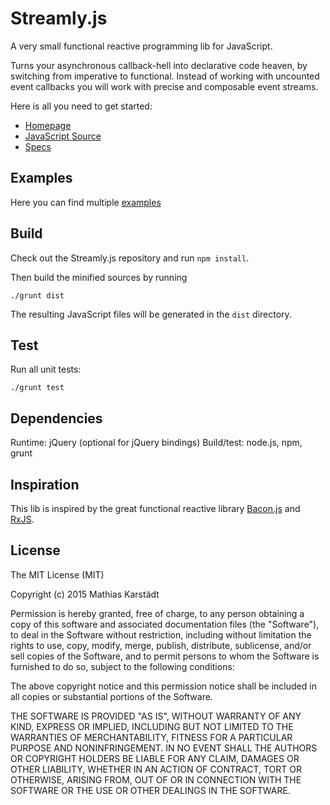 # Streamly.js

A very small functional reactive programming lib for JavaScript.

Turns your asynchronous callback-hell into declarative code heaven, by switching from imperative to functional. Instead of working with uncounted event callbacks you will work with precise and composable event streams.

Here is all you need to get started:

- [Homepage](http://github.com/webmatze/Streamly.js)
- [JavaScript Source](https://github.com/webmatze/Streamly.js/blob/master/dist/streamlyjs.js)
- [Specs](https://github.com/webmatze/Streamly.js/blob/master/test/streamlyjs.spec.js)

## Examples

Here you can find multiple [examples](https://github.com/webmatze/Streamly.js/tree/master/examples)

## Build

Check out the Streamly.js repository and run `npm install`.

Then build the minified sources by running

	./grunt dist

The resulting JavaScript files will be generated in the `dist` directory.

## Test

Run all unit tests:

	./grunt test

## Dependencies

Runtime: jQuery (optional for jQuery bindings)
Build/test: node.js, npm, grunt

## Inspiration

This lib is inspired by the great functional reactive library [Bacon.js](https://github.com/baconjs/bacon.js) and [RxJS](https://github.com/Reactive-Extensions/RxJS).

## License

The MIT License (MIT)

Copyright (c) 2015 Mathias Karstädt

Permission is hereby granted, free of charge, to any person obtaining a copy of
this software and associated documentation files (the "Software"), to deal in
the Software without restriction, including without limitation the rights to
use, copy, modify, merge, publish, distribute, sublicense, and/or sell copies of
the Software, and to permit persons to whom the Software is furnished to do so,
subject to the following conditions:

The above copyright notice and this permission notice shall be included in all
copies or substantial portions of the Software.

THE SOFTWARE IS PROVIDED "AS IS", WITHOUT WARRANTY OF ANY KIND, EXPRESS OR
IMPLIED, INCLUDING BUT NOT LIMITED TO THE WARRANTIES OF MERCHANTABILITY, FITNESS
FOR A PARTICULAR PURPOSE AND NONINFRINGEMENT. IN NO EVENT SHALL THE AUTHORS OR
COPYRIGHT HOLDERS BE LIABLE FOR ANY CLAIM, DAMAGES OR OTHER LIABILITY, WHETHER
IN AN ACTION OF CONTRACT, TORT OR OTHERWISE, ARISING FROM, OUT OF OR IN
CONNECTION WITH THE SOFTWARE OR THE USE OR OTHER DEALINGS IN THE SOFTWARE.
